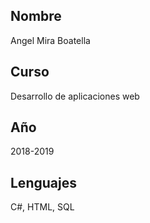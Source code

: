 ## Nombre
Angel Mira Boatella

## Curso
Desarrollo de aplicaciones web

## Año
2018-2019

## Lenguajes
C#, HTML, SQL
